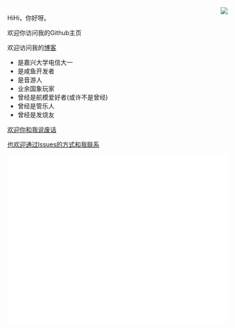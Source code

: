 <!--
### Hi there 👋


**ssyximmlove/ssyximmlove** is a ✨ _special_ ✨ repository because its `README.md` (this file) appears on your GitHub profile.

Here are some ideas to get you started:

- 🔭 I’m currently working on ...
- 🌱 I’m currently learning ...
- 👯 I’m looking to collaborate on ...
- 🤔 I’m looking for help with ...
- 💬 Ask me about ...
- 📫 How to reach me: ...
- 😄 Pronouns: ...
- ⚡ Fun fact: ...
![ssyximmlove's GitHub stats](https://github-readme-stats.vercel.app/api?username=ssyximmlove&show_icons=true&theme=synthwave&locale=cn)
-->

<a href="#">
<img align="right" src="https://github-readme-stats.vercel.app/api?username=ssyximmlove&show_icons=true&theme=synthwave&locale=cn">
</a>

HiHi，你好呀。

欢迎你访问我的Github主页

欢迎访问我的[博客](https://supaku.cn)

- 是嘉兴大学电信大一
- 是咸鱼开发者
- 是音游人
- 业余国象玩家
- 曾经是航模爱好者(或许不是曾经)
- 曾经是管乐人
- 曾经是发烧友

[欢迎你和我说废话](mailto:mail@supaku.cn)

[也欢迎通过Issues的方式和我联系](https://github.com/ssyximmlove/ssyximmlove/issues)

![Metrics](/github-metrics.svg)

